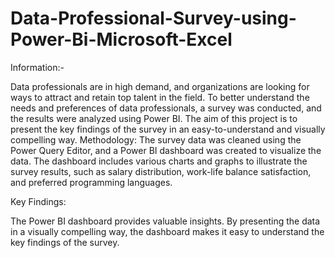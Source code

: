 # Data-Professional-Survey-using-Power-Bi-Microsoft-Excel

Information:-

Data professionals are in high demand, and organizations are looking for ways to attract and retain top talent in the field. To better understand the needs and preferences of data professionals, a survey was conducted, and the results were analyzed using Power BI. The aim of this project is to present the key findings of the survey in an easy-to-understand and visually compelling way. Methodology: The survey data was cleaned using the Power Query Editor, and a Power BI dashboard was created to visualize the data. The dashboard includes various charts and graphs to illustrate the survey results, such as salary distribution, work-life balance satisfaction, and preferred programming languages.
 
 Key Findings: 


The Power BI dashboard provides valuable insights. By presenting the data in a visually compelling way, the dashboard makes it easy to understand the key findings of the survey.
